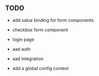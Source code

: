 ## TODO

 - add value binding for form components

 - checkbox form component

 - login page

 - aad auth

 - aad integration

 - add a global config context